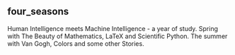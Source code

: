 ## four_seasons
Human Intelligence meets Machine Intelligence - a year of study.
Spring with The Beauty of Mathematics, LaTeX and Scientific Python.
The summer with Van Gogh, Colors and some other Stories.
